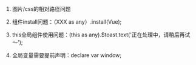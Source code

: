 1. 图片/css的相对路径问题

2. 组件install问题：（XXX as any）.install(Vue);

3. this全局组件使用问题：(this as any).$toast.text('正在处理中，请稍后再试～');

4. 全局变量需要提前声明：declare var window;